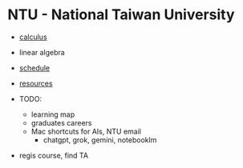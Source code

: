 # NTU - National Taiwan University

- [calculus](calculus)
- linear algebra

- [schedule](schedule)
- [resources](resources)
- TODO:
  - learning map
  - graduates careers
  - Mac shortcuts for AIs, NTU email
    - chatgpt, grok, gemini, notebooklm

- regis course, find TA
